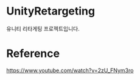 # UnityRetargeting
유니티 리타게팅 프로젝트입니다.

# Reference
<https://www.youtube.com/watch?v=2zU_FNym3ro>     
